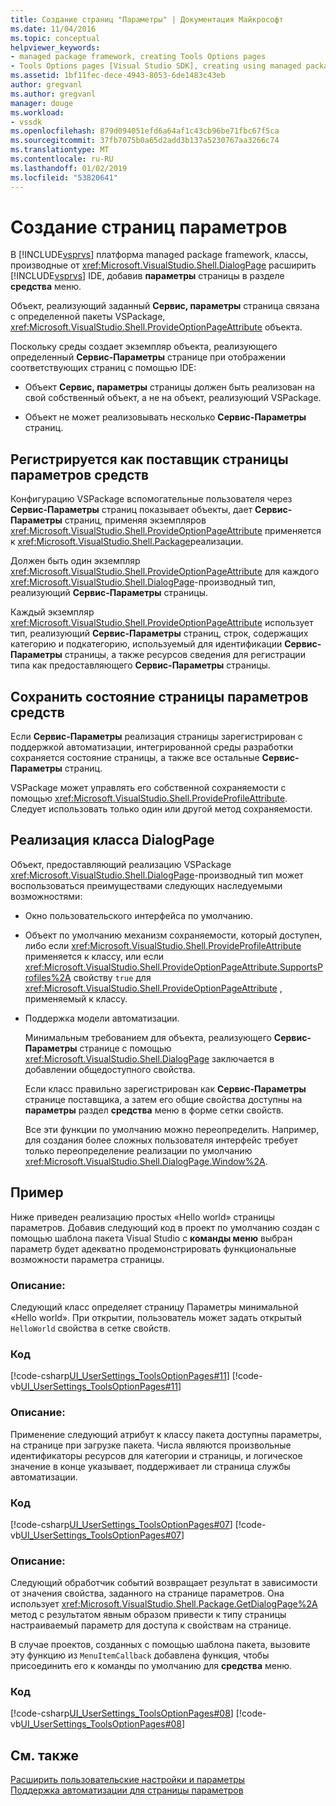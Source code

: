 ```yaml
---
title: Создание страниц "Параметры" | Документация Майкрософт
ms.date: 11/04/2016
ms.topic: conceptual
helpviewer_keywords:
- managed package framework, creating Tools Options pages
- Tools Options pages [Visual Studio SDK], creating using managed package framework
ms.assetid: 1bf11fec-dece-4943-8053-6de1483c43eb
author: gregvanl
ms.author: gregvanl
manager: douge
ms.workload:
- vssdk
ms.openlocfilehash: 879d094051efd6a64af1c43cb96be71fbc67f5ca
ms.sourcegitcommit: 37fb7075b0a65d2add3b137a5230767aa3266c74
ms.translationtype: MT
ms.contentlocale: ru-RU
ms.lasthandoff: 01/02/2019
ms.locfileid: "53820641"
---
```

# <a name="create-options-pages"></a>Создание страниц параметров
В [!INCLUDE[vsprvs](../../code-quality/includes/vsprvs_md.md)] платформа managed package framework, классы, производные от <xref:Microsoft.VisualStudio.Shell.DialogPage> расширить [!INCLUDE[vsprvs](../../code-quality/includes/vsprvs_md.md)] IDE, добавив **параметры** страницы в разделе **средства** меню.  
  
 Объект, реализующий заданный **Сервис, параметры** страница связана с определенной пакеты VSPackage, <xref:Microsoft.VisualStudio.Shell.ProvideOptionPageAttribute> объекта.  
  
 Поскольку среды создает экземпляр объекта, реализующего определенный **Сервис-Параметры** странице при отображении соответствующих страниц с помощью IDE:  
  
-   Объект **Сервис, параметры** страницы должен быть реализован на свой собственный объект, а не на объект, реализующий VSPackage.  
  
-   Объект не может реализовывать несколько **Сервис-Параметры** страниц.  
  
## <a name="register-as-a-tools-options-page-provider"></a>Регистрируется как поставщик страницы параметров средств  
 Конфигурацию VSPackage вспомогательные пользователя через **Сервис-Параметры** страниц показывает объекты, дает **Сервис-Параметры** страниц, применяя экземпляров <xref:Microsoft.VisualStudio.Shell.ProvideOptionPageAttribute> применяется к <xref:Microsoft.VisualStudio.Shell.Package>реализации.  
  
 Должен быть один экземпляр <xref:Microsoft.VisualStudio.Shell.ProvideOptionPageAttribute> для каждого <xref:Microsoft.VisualStudio.Shell.DialogPage>-производный тип, реализующий **Сервис-Параметры** страницы.  
  
 Каждый экземпляр <xref:Microsoft.VisualStudio.Shell.ProvideOptionPageAttribute> использует тип, реализующий **Сервис-Параметры** страниц, строк, содержащих категорию и подкатегорию, используемый для идентификации **Сервис-Параметры** страницы, а также ресурсов сведения для регистрации типа как предоставляющего **Сервис-Параметры** страницы.  
  
## <a name="persist-tools-options-page-state"></a>Сохранить состояние страницы параметров средств  
 Если **Сервис-Параметры** реализация страницы зарегистрирован с поддержкой автоматизации, интегрированной среды разработки сохраняется состояние страницы, а также все остальные **Сервис-Параметры** страниц.  
  
 VSPackage может управлять его собственной сохраняемости с помощью <xref:Microsoft.VisualStudio.Shell.ProvideProfileAttribute>. Следует использовать только один или другой метод сохраняемости.  
  
## <a name="implement-dialogpage-class"></a>Реализация класса DialogPage  
 Объект, предоставляющий реализацию VSPackage <xref:Microsoft.VisualStudio.Shell.DialogPage>-производный тип может воспользоваться преимуществами следующих наследуемыми возможностями:  
  
- Окно пользовательского интерфейса по умолчанию.  
  
- Объект по умолчанию механизм сохраняемости, который доступен, либо если <xref:Microsoft.VisualStudio.Shell.ProvideProfileAttribute> применяется к классу, или если <xref:Microsoft.VisualStudio.Shell.ProvideOptionPageAttribute.SupportsProfiles%2A> свойству `true` для <xref:Microsoft.VisualStudio.Shell.ProvideOptionPageAttribute> , применяемый к классу.  
  
- Поддержка модели автоматизации.  
  
  Минимальным требованием для объекта, реализующего **Сервис-Параметры** странице с помощью <xref:Microsoft.VisualStudio.Shell.DialogPage> заключается в добавлении общедоступного свойства.  
  
  Если класс правильно зарегистрирован как **Сервис-Параметры** странице поставщика, а затем его общие свойства доступны на **параметры** раздел **средства** меню в форме сетки свойств.  
  
  Все эти функции по умолчанию можно переопределить. Например, для создания более сложных пользователя интерфейс требует только переопределение реализации по умолчанию <xref:Microsoft.VisualStudio.Shell.DialogPage.Window%2A>.  
  
## <a name="example"></a>Пример  
 Ниже приведен реализацию простых «Hello world» страницы параметров. Добавив следующий код в проект по умолчанию создан с помощью шаблона пакета Visual Studio с **команды меню** выбран параметр будет адекватно продемонстрировать функциональные возможности параметра страницы.  
  
### <a name="description"></a>Описание:  
 Следующий класс определяет страницу Параметры минимальной «Hello world». При открытии, пользователь может задать открытый `HelloWorld` свойства в сетке свойств.  
  
### <a name="code"></a>Код  
 [!code-csharp[UI_UserSettings_ToolsOptionPages#11](../../extensibility/internals/codesnippet/CSharp/creating-options-pages_1.cs)]
 [!code-vb[UI_UserSettings_ToolsOptionPages#11](../../extensibility/internals/codesnippet/VisualBasic/creating-options-pages_1.vb)]  
  
### <a name="description"></a>Описание:  
 Применение следующий атрибут к классу пакета доступны параметры, на странице при загрузке пакета. Числа являются произвольные идентификаторы ресурсов для категории и страницы, и логическое значение в конце указывает, поддерживает ли страница службы автоматизации.  
  
### <a name="code"></a>Код  
 [!code-csharp[UI_UserSettings_ToolsOptionPages#07](../../extensibility/internals/codesnippet/CSharp/creating-options-pages_2.cs)]
 [!code-vb[UI_UserSettings_ToolsOptionPages#07](../../extensibility/internals/codesnippet/VisualBasic/creating-options-pages_2.vb)]  
  
### <a name="description"></a>Описание:  
 Следующий обработчик событий возвращает результат в зависимости от значения свойства, заданного на странице параметров. Она использует <xref:Microsoft.VisualStudio.Shell.Package.GetDialogPage%2A> метод с результатом явным образом привести к типу страницы настраиваемый параметр для доступа к свойствам на странице.  
  
 В случае проектов, созданных с помощью шаблона пакета, вызовите эту функцию из `MenuItemCallback` добавлена функция, чтобы присоединить его к команды по умолчанию для **средства** меню.  
  
### <a name="code"></a>Код  
 [!code-csharp[UI_UserSettings_ToolsOptionPages#08](../../extensibility/internals/codesnippet/CSharp/creating-options-pages_3.cs)]
 [!code-vb[UI_UserSettings_ToolsOptionPages#08](../../extensibility/internals/codesnippet/VisualBasic/creating-options-pages_3.vb)]  
  
## <a name="see-also"></a>См. также  
 [Расширить пользовательские настройки и параметры](../../extensibility/extending-user-settings-and-options.md)   
 [Поддержка автоматизации для страницы параметров](../../extensibility/internals/automation-support-for-options-pages.md)
